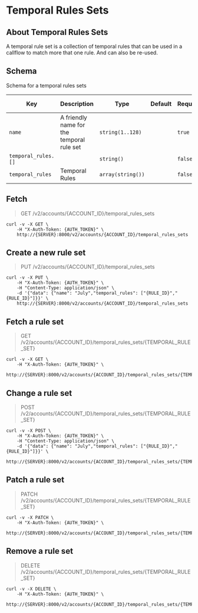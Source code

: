 # Temporal Rules Sets

## About Temporal Rules Sets

A temporal rule set is a collection of temporal rules that can be used in a callflow to match more that one rule. And can also be re-used.

## Schema

Schema for a temporal rules sets



Key | Description | Type | Default | Required | Support Level
--- | ----------- | ---- | ------- | -------- | -------------
`name` | A friendly name for the temporal rule set | `string(1..128)` |   | `true` | `supported`
`temporal_rules.[]` |   | `string()` |   | `false` | `supported`
`temporal_rules` | Temporal Rules | `array(string())` |   | `false` | `supported`



## Fetch

> GET /v2/accounts/{ACCOUNT_ID}/temporal_rules_sets

```shell
curl -v -X GET \
    -H "X-Auth-Token: {AUTH_TOKEN}" \
    http://{SERVER}:8000/v2/accounts/{ACCOUNT_ID}/temporal_rules_sets
```

## Create a new rule set

> PUT /v2/accounts/{ACCOUNT_ID}/temporal_rules_sets

```shell
curl -v -X PUT \
    -H "X-Auth-Token: {AUTH_TOKEN}" \
    -H "Content-Type: application/json" \
    -d '{"data": {"name": "July","temporal_rules": ["{RULE_ID}","{RULE_ID}"]}}' \
    http://{SERVER}:8000/v2/accounts/{ACCOUNT_ID}/temporal_rules_sets
```

## Fetch a rule set

> GET /v2/accounts/{ACCOUNT_ID}/temporal_rules_sets/{TEMPORAL_RULE_SET}

```shell
curl -v -X GET \
    -H "X-Auth-Token: {AUTH_TOKEN}" \
    http://{SERVER}:8000/v2/accounts/{ACCOUNT_ID}/temporal_rules_sets/{TEMPORAL_RULE_SET}
```

## Change a rule set

> POST /v2/accounts/{ACCOUNT_ID}/temporal_rules_sets/{TEMPORAL_RULE_SET}

```shell
curl -v -X POST \
    -H "X-Auth-Token: {AUTH_TOKEN}" \
    -H "Content-Type: application/json" \
    -d '{"data": {"name": "July","temporal_rules": ["{RULE_ID}","{RULE_ID}"]}}' \
    http://{SERVER}:8000/v2/accounts/{ACCOUNT_ID}/temporal_rules_sets/{TEMPORAL_RULE_SET}
```

## Patch a rule set

> PATCH /v2/accounts/{ACCOUNT_ID}/temporal_rules_sets/{TEMPORAL_RULE_SET}

```shell
curl -v -X PATCH \
    -H "X-Auth-Token: {AUTH_TOKEN}" \
    http://{SERVER}:8000/v2/accounts/{ACCOUNT_ID}/temporal_rules_sets/{TEMPORAL_RULE_SET}
```

## Remove a rule set

> DELETE /v2/accounts/{ACCOUNT_ID}/temporal_rules_sets/{TEMPORAL_RULE_SET}

```shell
curl -v -X DELETE \
    -H "X-Auth-Token: {AUTH_TOKEN}" \
    http://{SERVER}:8000/v2/accounts/{ACCOUNT_ID}/temporal_rules_sets/{TEMPORAL_RULE_SET}
```
